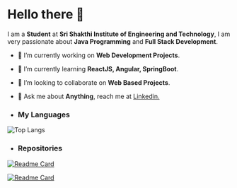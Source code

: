 # Hello there 👋

I am a **Student** at **Sri Shakthi Institute of Engineering and Technology**, I am very passionate about **Java Programming** and **Full Stack Development**.

- 🔭 I’m currently working on **Web Development Projects**.
- 🌱 I’m currently learning **ReactJS, Angular, SpringBoot**.
- 👯 I’m looking to collaborate on **Web Based Projects**.
- 💬 Ask me about **Anything**, reach me at [Linkedin.](https://www.linkedin.com/in/mugilpandianv/)

- ### My Languages

![Top Langs](https://github-readme-stats.vercel.app/api/top-langs/?username=MugilPandian&theme=radical&hide_border=true&border_radius=15&show_icons=true)

- ### Repositories

[![Readme Card](https://github-readme-stats.vercel.app/api/pin/?username=MugilPandian&repo=Java_Programs&theme=radical&hide_border=true&border_radius=15&show_icons=true)](https://github.com/MugilPandian/Java_Programs)

[![Readme Card](https://github-readme-stats.vercel.app/api/pin/?username=MugilPandian&repo=FullStackProject&theme=radical&hide_border=true&border_radius=15&show_icons=true)](https://github.com/MugilPandian/FullStackProject)
